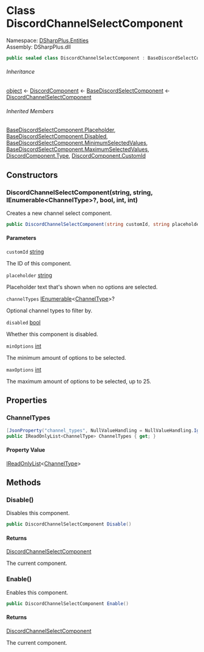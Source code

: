 # Class DiscordChannelSelectComponent

Namespace: [DSharpPlus.Entities](DSharpPlus.Entities.md)  
Assembly: DSharpPlus.dll

```csharp
public sealed class DiscordChannelSelectComponent : BaseDiscordSelectComponent
```

###### Inheritance

[object](https://learn.microsoft.com/dotnet/api/system.object) ← 
[DiscordComponent](DSharpPlus.Entities.DiscordComponent.md) ← 
[BaseDiscordSelectComponent](DSharpPlus.Entities.BaseDiscordSelectComponent.md) ← 
[DiscordChannelSelectComponent](DSharpPlus.Entities.DiscordChannelSelectComponent.md)

###### Inherited Members

[BaseDiscordSelectComponent.Placeholder](DSharpPlus.Entities.BaseDiscordSelectComponent.md\#DSharpPlus\_Entities\_BaseDiscordSelectComponent\_Placeholder), 
[BaseDiscordSelectComponent.Disabled](DSharpPlus.Entities.BaseDiscordSelectComponent.md\#DSharpPlus\_Entities\_BaseDiscordSelectComponent\_Disabled), 
[BaseDiscordSelectComponent.MinimumSelectedValues](DSharpPlus.Entities.BaseDiscordSelectComponent.md\#DSharpPlus\_Entities\_BaseDiscordSelectComponent\_MinimumSelectedValues), 
[BaseDiscordSelectComponent.MaximumSelectedValues](DSharpPlus.Entities.BaseDiscordSelectComponent.md\#DSharpPlus\_Entities\_BaseDiscordSelectComponent\_MaximumSelectedValues), 
[DiscordComponent.Type](DSharpPlus.Entities.DiscordComponent.md\#DSharpPlus\_Entities\_DiscordComponent\_Type), 
[DiscordComponent.CustomId](DSharpPlus.Entities.DiscordComponent.md\#DSharpPlus\_Entities\_DiscordComponent\_CustomId)

## Constructors

### <a id="DSharpPlus_Entities_DiscordChannelSelectComponent__ctor_System_String_System_String_System_Collections_Generic_IEnumerable_DSharpPlus_ChannelType__System_Boolean_System_Int32_System_Int32_"></a>DiscordChannelSelectComponent\(string, string, IEnumerable<ChannelType\>?, bool, int, int\)

Creates a new channel select component.

```csharp
public DiscordChannelSelectComponent(string customId, string placeholder, IEnumerable<ChannelType>? channelTypes = null, bool disabled = false, int minOptions = 1, int maxOptions = 1)
```

#### Parameters

`customId` [string](https://learn.microsoft.com/dotnet/api/system.string)

The ID of this component.

`placeholder` [string](https://learn.microsoft.com/dotnet/api/system.string)

Placeholder text that's shown when no options are selected.

`channelTypes` [IEnumerable](https://learn.microsoft.com/dotnet/api/system.collections.generic.ienumerable\-1)<[ChannelType](DSharpPlus.ChannelType.md)\>?

Optional channel types to filter by.

`disabled` [bool](https://learn.microsoft.com/dotnet/api/system.boolean)

Whether this component is disabled.

`minOptions` [int](https://learn.microsoft.com/dotnet/api/system.int32)

The minimum amount of options to be selected.

`maxOptions` [int](https://learn.microsoft.com/dotnet/api/system.int32)

The maximum amount of options to be selected, up to 25.

## Properties

### <a id="DSharpPlus_Entities_DiscordChannelSelectComponent_ChannelTypes"></a>ChannelTypes

```csharp
[JsonProperty("channel_types", NullValueHandling = NullValueHandling.Ignore)]
public IReadOnlyList<ChannelType> ChannelTypes { get; }
```

#### Property Value

[IReadOnlyList](https://learn.microsoft.com/dotnet/api/system.collections.generic.ireadonlylist\-1)<[ChannelType](DSharpPlus.ChannelType.md)\>

## Methods

### <a id="DSharpPlus_Entities_DiscordChannelSelectComponent_Disable"></a>Disable\(\)

Disables this component.

```csharp
public DiscordChannelSelectComponent Disable()
```

#### Returns

[DiscordChannelSelectComponent](DSharpPlus.Entities.DiscordChannelSelectComponent.md)

The current component.

### <a id="DSharpPlus_Entities_DiscordChannelSelectComponent_Enable"></a>Enable\(\)

Enables this component.

```csharp
public DiscordChannelSelectComponent Enable()
```

#### Returns

[DiscordChannelSelectComponent](DSharpPlus.Entities.DiscordChannelSelectComponent.md)

The current component.

